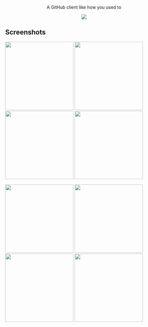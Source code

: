 <p align="center">A GitHub client like how you used to</p>
<p align="center"><a href="https://play.google.com/store/apps/details?id=mustafaozhan.github.com.githubclient"><img src="https://play.google.com/intl/en_us/badges/images/generic/en_badge_web_generic.png"></a></p>


## Screenshots


<img src="https://s19.postimg.cc/ugqqekgwz/image.png" width="218px"/> <img src="https://s19.postimg.cc/kjfplioqr/image.png" width="218px"/> <img src="https://s19.postimg.cc/jh5j2zdn7/image.png" width="218px"/> <img src="https://s19.postimg.cc/k6obfbyr7/image.png" width="218px"/>

<img src="https://s19.postimg.cc/9wlwg3w0z/image.png" width="218px"/> <img src="https://s19.postimg.cc/llpw41coz/image.png" width="218px"/> <img src="https://s19.postimg.cc/72ir2mr9v/image.png" width="218px"/> <img src="https://s19.postimg.cc/dg7u5x6gj/image.png" width="218px"/>




